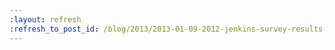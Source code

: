 ```yaml
---
:layout: refresh
:refresh_to_post_id: /blog/2013/2013-01-09-2012-jenkins-survey-results-are-in
---
```

